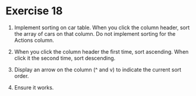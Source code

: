 # Exercise 18

1. Implement sorting on car table. When you click the column header, sort the array of cars on that column. Do not implement sorting for the Actions column.

2. When you click the column header the first time, sort ascending. When click it the second time, sort descending.

3. Display an arrow on the column (^ and v) to indicate the current sort order.

4. Ensure it works.
